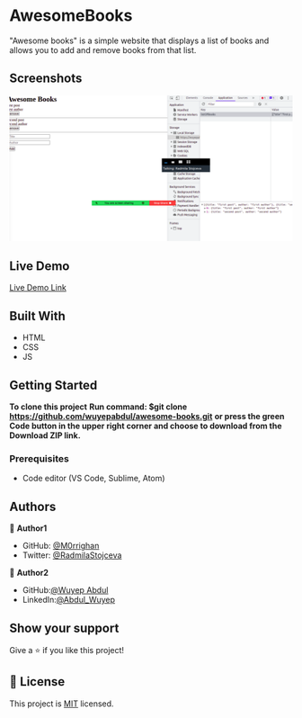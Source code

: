 # AwesomeBooks

"Awesome books" is a simple website that displays a list of books and allows you to add and remove books from that list.

## Screenshots

<img src="images/secondReview.png">

## Live Demo

[Live Demo Link](https://wuyepabdul.github.io/awesome-books/)

## Built With

- HTML
- CSS
- JS

## Getting Started

**To clone this project**
**Run command: $git clone https://github.com/wuyepabdul/awesome-books.git**
**or press the green Code button in the upper right corner and choose to download from the Download ZIP link.**

### Prerequisites

- Code editor (VS Code, Sublime, Atom)

## Authors

👤 **Author1**

- GitHub: [@M0rrighan](https://github.com/M0rrighan)
- Twitter: [@RadmilaStojceva](https://twitter.com/RadmilaStojceva)

👤 **Author2**

- GitHub:[@Wuyep Abdul](https://www.github.com/wuyepabdul)
- LinkedIn:[@Abdul_Wuyep](https://www.linkedin.com/in/abdul-wuyep-6a27721b8/)

## Show your support

Give a ⭐️ if you like this project!

## 📝 License

This project is [MIT](./MIT.md) licensed.
